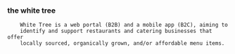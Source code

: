 ### the white tree

        White Tree is a web portal (B2B) and a mobile app (B2C), aiming to
        identify and support restaurants and catering businesses that offer
        locally sourced, organically grown, and/or affordable menu items.
